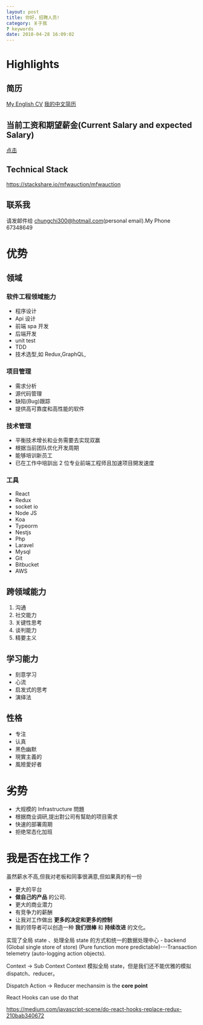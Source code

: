 ```yaml
---
layout: post
title: 你好，招聘人员!
category: 关于我
? keywords
date: 2018-04-28 16:09:02
---
```


# Highlights

## 简历

[My English CV](/EnglishCV.pdf)
[我的中文简历](/ChineseCV.pdf)


## 当前工资和期望薪金(Current Salary and expected Salary)

[点击](/2018/04/28/me/currentSalary.html)

## Technical Stack
https://stackshare.io/mfwauction/mfwauction

## 联系我

请发邮件给 chungchi300@hotmail.com(personal email).My Phone 67348649


# 优势

## 领域

### 软件工程领域能力

- 程序设计
- Api 设计
- 前端 spa 开发
- 后端开发
- unit test
- TDD
- 技术选型,如 Redux,GraphQL,

### 项目管理

- 需求分析
- 源代码管理
- 缺陷(Bug)跟踪
- 提供高可靠度和高性能的软件

### 技术管理

- 平衡技术增长和业务需要去实现双赢
- 根据当前团队优化开发周期
- 能够培训新员工
- 已在工作中培訓出 2 位专业前端工程师且加速项目開发速度

### 工具

- React
- Redux
- socket io
- Node JS
- Koa
- Typeorm
- Nestjs
- Php
- Laravel
- Mysql
- Git
- Bitbucket
- AWS

## 跨领域能力

1.  沟通
2.  社交能力
3.  关键性思考
4.  谈判能力
5.  精要主义

## 学习能力


- 刻意学习
- 心流
- 启发式的思考
- 演绎法

## 性格

- 专注
- 认真
- 黑色幽默
- 現實主義的
- 風險愛好者

# 劣势

- 大规模的 Infrastructure 問題
- 根据商业调研,提出對公司有幫助的项目需求
- 快速的部署周期
- 拒绝常态化加班

# 我是否在找工作？

虽然薪水不高,但我对老板和同事很满意,但如果真的有一份

- 更大的平台
- **做自己的产品** 的公司.
- 更大的商业潜力
- 有竞争力的薪酬
- 让我对工作做出 **更多的决定和更多的控制**
- 我的领导者可以创造一种 **我们很棒** 和 **持续改进** 的文化。



实现了全局 state 、处理全局 state 的方式和统一的数据处理中心 - backend (Global single store of store) (Pure function more predictable)---Transaction telemetry (auto-logging action objects).

Context -> Sub Context    Context 模拟全局 state，但是我们还不能优雅的模拟 dispatch、reducer。

Dispatch Action -> Reducer mechansim is the **core point**

React Hooks can use do  that 


https://medium.com/javascript-scene/do-react-hooks-replace-redux-210bab340672